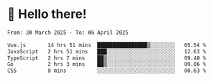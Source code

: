 # 👋 Hello there!

<!--START_SECTION:waka-->

```txt
From: 30 March 2025 - To: 06 April 2025

Vue.js       14 hrs 51 mins  ████████████████▒░░░░░░░░   65.54 %
JavaScript   2 hrs 51 mins   ███░░░░░░░░░░░░░░░░░░░░░░   12.63 %
TypeScript   2 hrs 7 mins    ██▒░░░░░░░░░░░░░░░░░░░░░░   09.40 %
Go           2 hrs 3 mins    ██▒░░░░░░░░░░░░░░░░░░░░░░   09.06 %
CSS          8 mins          ░░░░░░░░░░░░░░░░░░░░░░░░░   00.63 %
```

<!--END_SECTION:waka-->

